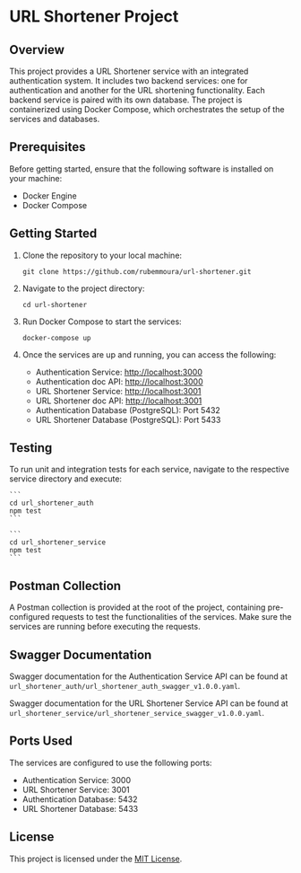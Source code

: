 # URL Shortener Project

## Overview

This project provides a URL Shortener service with an integrated authentication system. It includes two backend services: one for authentication and another for the URL shortening functionality. Each backend service is paired with its own database. The project is containerized using Docker Compose, which orchestrates the setup of the services and databases.

## Prerequisites

Before getting started, ensure that the following software is installed on your machine:

- Docker Engine
- Docker Compose

## Getting Started

1. Clone the repository to your local machine:

    ```
    git clone https://github.com/rubemmoura/url-shortener.git
    ```

2. Navigate to the project directory:

    ```
    cd url-shortener
    ```

3. Run Docker Compose to start the services:

    ```
    docker-compose up
    ```

4. Once the services are up and running, you can access the following:

    - Authentication Service: [http://localhost:3000](http://localhost:3000)
    - Authentication doc API: [http://localhost:3000](http://localhost:3000/api/swagger)
    - URL Shortener Service: [http://localhost:3001](http://localhost:3001)
    - URL Shortener doc API: [http://localhost:3001](http://localhost:3001/api/swagger)
    - Authentication Database (PostgreSQL): Port 5432
    - URL Shortener Database (PostgreSQL): Port 5433

## Testing

To run unit and integration tests for each service, navigate to the respective service directory and execute:

    ```
    cd url_shortener_auth
    npm test
    ```

    ```
    cd url_shortener_service
    npm test
    ```


## Postman Collection

A Postman collection is provided at the root of the project, containing pre-configured requests to test the functionalities of the services. Make sure the services are running before executing the requests.

## Swagger Documentation

Swagger documentation for the Authentication Service API can be found at `url_shortener_auth/url_shortener_auth_swagger_v1.0.0.yaml`.

Swagger documentation for the URL Shortener Service API can be found at `url_shortener_service/url_shortener_service_swagger_v1.0.0.yaml`.

## Ports Used

The services are configured to use the following ports:

- Authentication Service: 3000
- URL Shortener Service: 3001
- Authentication Database: 5432
- URL Shortener Database: 5433

## License

This project is licensed under the [MIT License](LICENSE).
